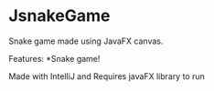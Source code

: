 # JsnakeGame

Snake game made using JavaFX canvas.

Features: *Snake game!

Made with IntelliJ and Requires javaFX library to run
